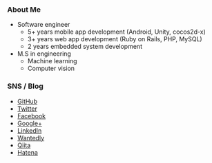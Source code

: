 ### About Me

- Software engineer
  - 5+ years mobile app development (Android, Unity, cocos2d-x)
  - 3+ years web app development (Ruby on Rails, PHP, MySQL)
  - 2 years embedded system development
- M.S in engineering
  - Machine learning
  - Computer vision

### SNS / Blog

* [GitHub](https://github.com/kobakei)
* [Twitter](https://twitter.com/ksk_kbys)
* [Facebook](http://www.facebook.com/ksk.kbys)
* [Google+](https://plus.google.com/100383508419247156880/posts)
* [LinkedIn](http://www.linkedin.com/profile/view?id=79059247&trk=tab_pro)
* [Wantedly](https://www.wantedly.com/users/13255)
* [Qiita](http://qiita.com/kobakei)
* [Hatena](http://kobakei.hatenadiary.jp/)
